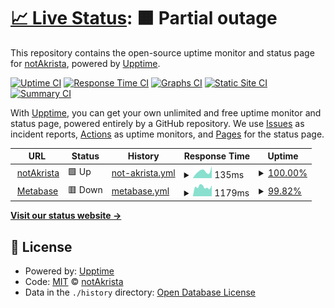 # [📈 Live Status](https://upptime.notakrista.com): <!--live status--> **🟧 Partial outage**

This repository contains the open-source uptime monitor and status page for [notAkrista](www.notakrista.com), powered by [Upptime](https://github.com/upptime/upptime).

[![Uptime CI](https://github.com/notakrista/upptime/workflows/Uptime%20CI/badge.svg)](https://github.com/notakrista/upptime/actions?query=workflow%3A%22Uptime+CI%22)
[![Response Time CI](https://github.com/notakrista/upptime/workflows/Response%20Time%20CI/badge.svg)](https://github.com/notakrista/upptime/actions?query=workflow%3A%22Response+Time+CI%22)
[![Graphs CI](https://github.com/notakrista/upptime/workflows/Graphs%20CI/badge.svg)](https://github.com/notakrista/upptime/actions?query=workflow%3A%22Graphs+CI%22)
[![Static Site CI](https://github.com/notakrista/upptime/workflows/Static%20Site%20CI/badge.svg)](https://github.com/notakrista/upptime/actions?query=workflow%3A%22Static+Site+CI%22)
[![Summary CI](https://github.com/notakrista/upptime/workflows/Summary%20CI/badge.svg)](https://github.com/notakrista/upptime/actions?query=workflow%3A%22Summary+CI%22)

With [Upptime](https://upptime.js.org), you can get your own unlimited and free uptime monitor and status page, powered entirely by a GitHub repository. We use [Issues](https://github.com/notakrista/upptime/issues) as incident reports, [Actions](https://github.com/notakrista/upptime/actions) as uptime monitors, and [Pages](https://upptime.notakrista.com) for the status page.

<!--start: status pages-->
<!-- This summary is generated by Upptime (https://github.com/upptime/upptime) -->
<!-- Do not edit this manually, your changes will be overwritten -->
<!-- prettier-ignore -->
| URL | Status | History | Response Time | Uptime |
| --- | ------ | ------- | ------------- | ------ |
| <img alt="" src="https://icons.duckduckgo.com/ip3/www.notakrista.com.ico" height="13"> [notAkrista](https://www.notakrista.com) | 🟩 Up | [not-akrista.yml](https://github.com/notakrista/upptime/commits/HEAD/history/not-akrista.yml) | <details><summary><img alt="Response time graph" src="./graphs/not-akrista/response-time-week.png" height="20"> 135ms</summary><br><a href="https://upptime.notakrista.com/history/not-akrista"><img alt="Response time 165" src="https://img.shields.io/endpoint?url=https%3A%2F%2Fraw.githubusercontent.com%2Fnotakrista%2Fupptime%2FHEAD%2Fapi%2Fnot-akrista%2Fresponse-time.json"></a><br><a href="https://upptime.notakrista.com/history/not-akrista"><img alt="24-hour response time 234" src="https://img.shields.io/endpoint?url=https%3A%2F%2Fraw.githubusercontent.com%2Fnotakrista%2Fupptime%2FHEAD%2Fapi%2Fnot-akrista%2Fresponse-time-day.json"></a><br><a href="https://upptime.notakrista.com/history/not-akrista"><img alt="7-day response time 135" src="https://img.shields.io/endpoint?url=https%3A%2F%2Fraw.githubusercontent.com%2Fnotakrista%2Fupptime%2FHEAD%2Fapi%2Fnot-akrista%2Fresponse-time-week.json"></a><br><a href="https://upptime.notakrista.com/history/not-akrista"><img alt="30-day response time 136" src="https://img.shields.io/endpoint?url=https%3A%2F%2Fraw.githubusercontent.com%2Fnotakrista%2Fupptime%2FHEAD%2Fapi%2Fnot-akrista%2Fresponse-time-month.json"></a><br><a href="https://upptime.notakrista.com/history/not-akrista"><img alt="1-year response time 165" src="https://img.shields.io/endpoint?url=https%3A%2F%2Fraw.githubusercontent.com%2Fnotakrista%2Fupptime%2FHEAD%2Fapi%2Fnot-akrista%2Fresponse-time-year.json"></a></details> | <details><summary><a href="https://upptime.notakrista.com/history/not-akrista">100.00%</a></summary><a href="https://upptime.notakrista.com/history/not-akrista"><img alt="All-time uptime 99.98%" src="https://img.shields.io/endpoint?url=https%3A%2F%2Fraw.githubusercontent.com%2Fnotakrista%2Fupptime%2FHEAD%2Fapi%2Fnot-akrista%2Fuptime.json"></a><br><a href="https://upptime.notakrista.com/history/not-akrista"><img alt="24-hour uptime 100.00%" src="https://img.shields.io/endpoint?url=https%3A%2F%2Fraw.githubusercontent.com%2Fnotakrista%2Fupptime%2FHEAD%2Fapi%2Fnot-akrista%2Fuptime-day.json"></a><br><a href="https://upptime.notakrista.com/history/not-akrista"><img alt="7-day uptime 100.00%" src="https://img.shields.io/endpoint?url=https%3A%2F%2Fraw.githubusercontent.com%2Fnotakrista%2Fupptime%2FHEAD%2Fapi%2Fnot-akrista%2Fuptime-week.json"></a><br><a href="https://upptime.notakrista.com/history/not-akrista"><img alt="30-day uptime 100.00%" src="https://img.shields.io/endpoint?url=https%3A%2F%2Fraw.githubusercontent.com%2Fnotakrista%2Fupptime%2FHEAD%2Fapi%2Fnot-akrista%2Fuptime-month.json"></a><br><a href="https://upptime.notakrista.com/history/not-akrista"><img alt="1-year uptime 99.98%" src="https://img.shields.io/endpoint?url=https%3A%2F%2Fraw.githubusercontent.com%2Fnotakrista%2Fupptime%2FHEAD%2Fapi%2Fnot-akrista%2Fuptime-year.json"></a></details>
| <img alt="" src="https://icons.duckduckgo.com/ip3/metabase.notakrista.com.ico" height="13"> [Metabase](https://metabase.notakrista.com) | 🟥 Down | [metabase.yml](https://github.com/notakrista/upptime/commits/HEAD/history/metabase.yml) | <details><summary><img alt="Response time graph" src="./graphs/metabase/response-time-week.png" height="20"> 1179ms</summary><br><a href="https://upptime.notakrista.com/history/metabase"><img alt="Response time 1202" src="https://img.shields.io/endpoint?url=https%3A%2F%2Fraw.githubusercontent.com%2Fnotakrista%2Fupptime%2FHEAD%2Fapi%2Fmetabase%2Fresponse-time.json"></a><br><a href="https://upptime.notakrista.com/history/metabase"><img alt="24-hour response time 1367" src="https://img.shields.io/endpoint?url=https%3A%2F%2Fraw.githubusercontent.com%2Fnotakrista%2Fupptime%2FHEAD%2Fapi%2Fmetabase%2Fresponse-time-day.json"></a><br><a href="https://upptime.notakrista.com/history/metabase"><img alt="7-day response time 1179" src="https://img.shields.io/endpoint?url=https%3A%2F%2Fraw.githubusercontent.com%2Fnotakrista%2Fupptime%2FHEAD%2Fapi%2Fmetabase%2Fresponse-time-week.json"></a><br><a href="https://upptime.notakrista.com/history/metabase"><img alt="30-day response time 1011" src="https://img.shields.io/endpoint?url=https%3A%2F%2Fraw.githubusercontent.com%2Fnotakrista%2Fupptime%2FHEAD%2Fapi%2Fmetabase%2Fresponse-time-month.json"></a><br><a href="https://upptime.notakrista.com/history/metabase"><img alt="1-year response time 1202" src="https://img.shields.io/endpoint?url=https%3A%2F%2Fraw.githubusercontent.com%2Fnotakrista%2Fupptime%2FHEAD%2Fapi%2Fmetabase%2Fresponse-time-year.json"></a></details> | <details><summary><a href="https://upptime.notakrista.com/history/metabase">99.82%</a></summary><a href="https://upptime.notakrista.com/history/metabase"><img alt="All-time uptime 94.31%" src="https://img.shields.io/endpoint?url=https%3A%2F%2Fraw.githubusercontent.com%2Fnotakrista%2Fupptime%2FHEAD%2Fapi%2Fmetabase%2Fuptime.json"></a><br><a href="https://upptime.notakrista.com/history/metabase"><img alt="24-hour uptime 100.00%" src="https://img.shields.io/endpoint?url=https%3A%2F%2Fraw.githubusercontent.com%2Fnotakrista%2Fupptime%2FHEAD%2Fapi%2Fmetabase%2Fuptime-day.json"></a><br><a href="https://upptime.notakrista.com/history/metabase"><img alt="7-day uptime 99.82%" src="https://img.shields.io/endpoint?url=https%3A%2F%2Fraw.githubusercontent.com%2Fnotakrista%2Fupptime%2FHEAD%2Fapi%2Fmetabase%2Fuptime-week.json"></a><br><a href="https://upptime.notakrista.com/history/metabase"><img alt="30-day uptime 89.44%" src="https://img.shields.io/endpoint?url=https%3A%2F%2Fraw.githubusercontent.com%2Fnotakrista%2Fupptime%2FHEAD%2Fapi%2Fmetabase%2Fuptime-month.json"></a><br><a href="https://upptime.notakrista.com/history/metabase"><img alt="1-year uptime 94.31%" src="https://img.shields.io/endpoint?url=https%3A%2F%2Fraw.githubusercontent.com%2Fnotakrista%2Fupptime%2FHEAD%2Fapi%2Fmetabase%2Fuptime-year.json"></a></details>

<!--end: status pages-->

[**Visit our status website →**](https://upptime.notakrista.com)

## 📄 License

- Powered by: [Upptime](https://github.com/upptime/upptime)
- Code: [MIT](./LICENSE) © [notAkrista](www.notakrista.com)
- Data in the `./history` directory: [Open Database License](https://opendatacommons.org/licenses/odbl/1-0/)
